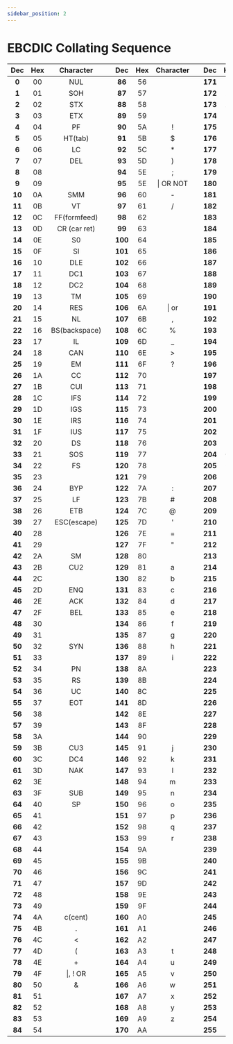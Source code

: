 ```yaml
---
sidebar_position: 2
---
```


# EBCDIC Collating Sequence

| Dec    | Hex   | Character     |       | Dec     | Hex   | Character |       | Dec     | Hex   | Character |
| :---:  | :---: | :---:         | :---: |:---:    | :---: | :---:     | :---: |:---:    | :---: | :---:     |
| **0**  | 00    | NUL           |       | **86**  | 56    |           |       |**171**  | AB    |           | 
| **1**  | 01    | SOH           |       | **87**  | 57    |           |       | **172** | AC    |           | 
| **2**  | 02    | STX           |       | **88**  | 58    |           |       | **173** | AD    |           |
| **3**  | 03    | ETX           |       | **89**  | 59    |           |       | **174** | AE    |           |
| **4**  | 04    | PF            |       | **90**  | 5A    | !         |       | **175** | AF    |           |
| **5**  | 05    | HT(tab)       |       | **91**  | 5B    | $         |       | **176** | B0    |           |
| **6**  | 06    | LC            |       | **92**  | 5C    | *         |       | **177** | B1    |           |
| **7**  | 07    | DEL           |       | **93**  | 5D    | )         |       | **178** | B2    |           |
| **8**  | 08    |               |       | **94**  | 5E    | ;         |       | **179** | B3    |           |
| **9**  | 09    |               |       | **95**  | 5E    | \| OR NOT |       | **180** | B4    |           |
| **10** | 0A    | SMM           |       | **96**  | 60    | -         |       | **181** | B5    |           | 
| **11** | 0B    | VT            |       | **97**  | 61    | /         |       | **182** | B6    |           |
| **12** | 0C    | FF(formfeed)  |       | **98**  | 62    |           |       | **183** | B7    |           |
| **13** | 0D    | CR (car ret)  |       | **99**  | 63    |           |       | **184** | B8    |           | 
| **14** | 0E    |  S0           |       | **100** | 64    |           |       | **185** | B9    | ' or      | 
| **15** | 0F    | SI            |       | **101** | 65    |           |       | **186** | BA    |           |
| **16** | 10    | DLE           |       | **102** | 66    |           |       | **187** | BB    |           |
| **17** | 11    | DC1           |       | **103** | 67    |           |       |**188**  | BC    |           |
| **18** | 12    | DC2           |       | **104** | 68    |           |       | **189** | BD    |           | 
| **19** | 13    | TM            |       | **105** | 69    |           |       | **190** | BE    |           | 
| **20** | 14    | RES           |       | **106** | 6A    | \| or     |       | **191** | BF    |           |
| **21** | 15    | NL            |       | **107** | 6B    | ,         |       | **192** | C0    |           |
| **22** | 16    | BS(backspace) |       | **108** | 6C    | %         |       | **193** | C1    | A         |
| **23** | 17    | IL            |       | **109** | 6D    | _         |       | **194** | C2    | B         |
| **24** | 18    | CAN           |       | **110** | 6E    | >         |       | **195** | C3    | C         |
| **25** | 19    | EM            |       | **111** | 6F    | ?         |       | **196** | C4    | D         |
| **26** | 1A    | CC            |       | **112** | 70    |           |       | **197** | C5    | E         |
| **27** | 1B    | CUI           |       | **113** | 71    |           |       | **198** | C6    | F         |
| **28** | 1C    | IFS           |       | **114** | 72    |           |       | **199** | C7    | G         | 
| **29** | 1D    | IGS           |       | **115** | 73    |           |       | **200** | C8    | H         | 
| **30** | 1E    | IRS           |       | **116** | 74    |           |       | **201** | C9    | I         |
| **31** | 1F    | IUS           |       | **117** | 75    |           |       | **202** | CA    |           | 
| **32** | 20    | DS            |       | **118** | 76    |           |       | **203** | CB    |           |
| **33** | 21    | SOS           |       | **119** | 77    |           |       | **204** | CC    |           |
| **34** | 22    | FS            |       | **120** | 78    |           |       | **205** | CD    |           |
| **35** | 23    |               |       | **121** | 79    |           |       | **206** | CE    |           |
| **36** | 24    | BYP           |       | **122** | 7A    | :         |       | **207** | CF    |           |
| **37** | 25    | LF            |       | **123** | 7B    | #         |       | **208** | D0    |           |
| **38** | 26    | ETB           |       | **124** | 7C    | @         |       | **209** | D1    | J         |
| **39** | 27    | ESC(escape)   |       | **125** | 7D    | '         |       | **210** | D2    | K         |
| **40** | 28    |               |       | **126** | 7E    | =         |       | **211** | D3    | L         |
| **41** | 29    |               |       | **127** | 7F    | "         |       | **212** | D4    | M         |
| **42** | 2A    | SM            |       | **128** | 80    |           |       | **213** | D5    | N         | 
| **43** | 2B    | CU2           |       | **129** | 81    | a         |       | **214** | D6    | O         |
| **44** | 2C    |               |       | **130** | 82    | b         |       | **215** | D7    | P         |
| **45** | 2D    | ENQ           |       | **131** | 83    | c         |       | **216** | D8    | Q         |
| **46** | 2E    | ACK           |       | **132** | 84    | d         |       | **217** | D9    | R         |
| **47** | 2F    | BEL           |       | **133** | 85    | e         |       | **218** | DA    |           |
| **48** | 30    |               |       | **134** | 86    | f         |       | **219** | DB    |           | 
| **49** | 31    |               |       | **135** | 87    | g         |       | **220** | DC    |           |
| **50** | 32    | SYN           |       | **136** | 88    | h         |       | **221** | DD    |           | 
| **51** | 33    |               |       | **137** | 89    | i         |       | **222** | DE    |           |
| **52** | 34    | PN            |       | **138** | 8A    |           |       | **223** | DF    |           |
| **53** | 35    | RS            |       | **139** | 8B    |           |       | **224** | EO    |           | 
| **54** | 36    | UC            |       | **140** | 8C    |           |       | **225** | E1    |           | 
| **55** | 37    | EOT           |       | **141** | 8D    |           |       | **226** | E2    | S         |
| **56** | 38    |               |       | **142** | 8E    |           |       | **227** | E3    | T         |
| **57** | 39    |               |       | **143** | 8F    |           |       | **228** | E4    | U         |
| **58** | 3A    |               |       | **144** | 90    |           |       | **229** | E5    | V         |
| **59** | 3B    | CU3           |       | **145** | 91    | j         |       | **230** | E6    | W         |
| **60** | 3C    | DC4           |       | **146** | 92    | k         |       | **231** | E7    | X        |
| **61** | 3D    | NAK           |       | **147** | 93    | l         |       | **232** | E8    | Y         |
| **62** | 3E    |               |       | **148** | 94    | m         |       | **233** | E9    | Z         |
| **63** | 3F    | SUB           |       | **149** | 95    | n         |       | **234** | EA    |           | 
| **64** | 40    | SP            |       | **150** | 96    | o         |       | **235** | EB    |           | 
| **65** | 41    |               |       | **151** | 97    | p         |       | **236** | EC    |           |
| **66** | 42    |               |       | **152** | 98    | q         |       | **237** | ED    |           |
| **67** | 43    |               |       | **153** | 99    | r         |       | **238** | EE    |           | 
| **68** | 44    |               |       | **154** | 9A    |           |       | **239** | EF    |           | 
| **69** | 45    |               |       | **155** | 9B    |           |       | **240** | F0    | 0         | 
| **70** | 46    |               |       | **156** | 9C    |           |       | **241** | F1    | 1         | 
| **71** | 47    |               |       | **157** | 9D    |           |       | **242** | F2    | 2         |
| **72** | 48    |               |       | **158** | 9E    |           |       | **243** | F3    | 3         | 
| **73** | 49    |               |       | **159** | 9F    |           |       | **244** | F4    | 4         | 
| **74** | 4A    | c(cent)       |       | **160** | A0    |           |       | **245** | F5    | 5         |
| **75** | 4B    | .             |       | **161** | A1    |           |       | **246** | F6    | 6         |
| **76** | 4C    | <             |       | **162** | A2    |           |       | **247** | F7    | 7         |
| **77** | 4D    | (             |       | **163** | A3    | t         |       | **248** | F8    | 8         | 
| **78** | 4E    | +             |       | **164** | A4    | u         |       | **249** | F9    | 9         | 
| **79** | 4F    | \|, ! OR      |       | **165** | A5    | v         |       | **250** | FA    |           |
| **80** | 50    | &             |       | **166** | A6    | w         |       | **251** | FB    |           | 
| **81** | 51    |               |       | **167** | A7    | x         |       | **252** | FC    |           | 
| **82** | 52    |               |       | **168** | A8    | y         |       | **253** | FD    |           |
| **83** | 53    |               |       | **169** | A9    | z         |       | **254** | FE    |           | 
| **84** | 54    |               |       | **170** | AA    |           |       | **255** | FF    |           |
